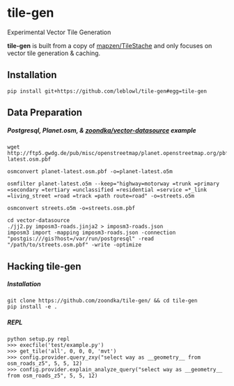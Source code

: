 # tile-gen
Experimental Vector Tile Generation

**tile-gen** is built from a copy of [mapzen/TileStache](https://github.com/mapzen/TileStache) and only focuses on vector tile generation & caching.

## Installation
```shell
pip install git+https://github.com/leblowl/tile-gen#egg=tile-gen
```
## Data Preparation
##### Postgresql, Planet.osm, & [zoondka/vector-datasource](https://github.com/zoondka/vector-datasource) example
```shell
wget http://ftp5.gwdg.de/pub/misc/openstreetmap/planet.openstreetmap.org/pbf/planet-latest.osm.pbf

osmconvert planet-latest.osm.pbf -o=planet-latest.o5m

osmfilter planet-latest.o5m --keep="highway=motorway =trunk =primary =secondary =tertiary =unclassified =residential =service =*_link =living_street =road =track =path route=road" -o=streets.o5m

osmconvert streets.o5m -o=streets.osm.pbf

cd vector-datasource
./jj2.py imposm3-roads.jinja2 > imposm3-roads.json
imposm3 import -mapping imposm3-roads.json -connection "postgis:///gis?host=/var/run/postgresql" -read "/path/to/streets.osm.pbf" -write -optimize
```

## Hacking tile-gen
##### Installation
```shell
git clone https://github.com/zoondka/tile-gen/ && cd tile-gen
pip install -e .
```
##### REPL
```shell
python setup.py repl
>>> execfile('test/example.py')
>>> get_tile('all', 0, 0, 0, 'mvt')
>>> config.provider.query_zxy("select way as __geometry__ from osm_roads_z5", 5, 5, 12)
>>> config.provider.explain_analyze_query("select way as __geometry__ from osm_roads_z5", 5, 5, 12)
```
